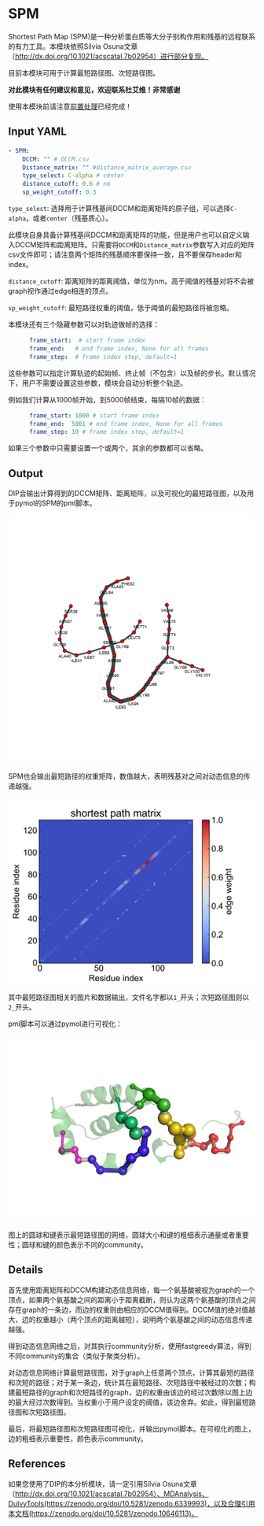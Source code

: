 # SPM

Shortest Path Map (SPM)是一种分析蛋白质等大分子别构作用和残基的远程联系的有力工具。本模块依照Sílvia Osuna文章（http://dx.doi.org/10.1021/acscatal.7b02954）进行部分复现。

目前本模块可用于计算最短路径图、次短路径图。

**对此模块有任何建议和意见，欢迎联系杜艾维！非常感谢**

使用本模块前请注意[前置处理](https://duivyprocedures-docs.readthedocs.io/en/latest/Framework.html#id7)已经完成！

## Input YAML

```yaml
- SPM:
    DCCM: "" # DCCM.csv
    Distance_matrix: "" #distance_matrix_average.csv
    type_select: C-alpha # center
    distance_cutoff: 0.6 # nm
    sp_weight_cutoff: 0.3
```

`type_select`: 选择用于计算残基间DCCM和距离矩阵的原子组，可以选择`C-alpha`，或者`center`（残基质心）。

此模块自身具备计算残基间DCCM和距离矩阵的功能，但是用户也可以自定义输入DCCM矩阵和距离矩阵。只需要将`DCCM`和`Distance_matrix`参数写入对应的矩阵csv文件即可；请注意两个矩阵的残基顺序要保持一致，且不要保存header和index。

`distance_cutoff`: 距离矩阵的距离阈值，单位为nm。高于阈值的残基对将不会被graph视作通过edge相连的顶点。

`sp_weight_cutoff`: 最短路径权重的阈值，低于阈值的最短路径将被忽略。

本模块还有三个隐藏参数可以对轨迹做帧的选择：

```yaml
      frame_start:  # start frame index
      frame_end:   # end frame index, None for all frames
      frame_step:  # frame index step, default=1
```

这些参数可以指定计算轨迹的起始帧、终止帧（不包含）以及帧的步长。默认情况下，用户不需要设置这些参数，模块会自动分析整个轨迹。

例如我们计算从1000帧开始，到5000帧结束，每隔10帧的数据：

```yaml
      frame_start: 1000 # start frame index
      frame_end:  5001 # end frame index, None for all frames
      frame_step: 10 # frame index step, default=1
```

如果三个参数中只需要设置一个或两个，其余的参数都可以省略。

## Output

DIP会输出计算得到的DCCM矩阵、距离矩阵，以及可视化的最短路径图，以及用于pymol的SPM的pml脚本。

![SPM_shortest_paths](static/SPM_shortest_paths.png)

SPM也会输出最短路径的权重矩阵，数值越大，表明残基对之间对动态信息的传递越强。

![SPM_shortest_path_matrix](static/SPM_shortest_path_matrix.png)

其中最短路径图相关的图片和数据输出，文件名字都以`1_`开头；次短路径图则以`2_`开头。

pml脚本可以通过pymol进行可视化：

![SPM_pymol_script](static/spm.png)

图上的圆球和键表示最短路径图的网络，圆球大小和键的粗细表示通量或者重要性；圆球和键的颜色表示不同的community。


## Details

首先使用距离矩阵和DCCM构建动态信息网络，每一个氨基酸被视为graph的一个顶点，如果两个氨基酸之间的距离小于距离截断，则认为这两个氨基酸的顶点之间存在graph的一条边，而边的权重则由相应的DCCM值得到。DCCM值的绝对值越大，边的权重越小（两个顶点的距离越短），说明两个氨基酸之间的动态信息传递越强。

得到动态信息网络之后，对其执行community分析，使用fastgreedy算法，得到不同community的集合（类似于聚类分析）。

对动态信息网络计算最短路径图，对于graph上任意两个顶点，计算其最短的路径和次短的路径；对于某一条边，统计其在最短路径、次短路径中被经过的次数；构建最短路径的graph和次短路径的graph，边的权重由该边的经过次数除以图上边的最大经过次数得到。当权重小于用户设定的阈值，该边舍弃。如此，得到最短路径图和次短路径图。

最后，将最短路径图和次短路径图可视化，并输出pymol脚本。在可视化的图上，边的粗细表示重要性，颜色表示community。


## References

如果您使用了DIP的本分析模块，请一定引用Sílvia Osuna文章（http://dx.doi.org/10.1021/acscatal.7b02954）、MDAnalysis、DuIvyTools(https://zenodo.org/doi/10.5281/zenodo.6339993)，以及合理引用本文档(https://zenodo.org/doi/10.5281/zenodo.10646113)。
